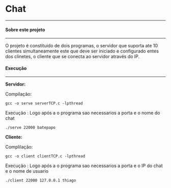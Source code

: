 # Chat
***
#### Sobre este projeto
***
O projeto é constituido de dois programas, o servidor que suporta ate 10 clientes simultaneamente este que deve ser iniciado e configurado entes dos clinetes, o cliente que se conecta ao servidor através do IP.  

#### Execução
***
 **Servidor:**

Compilação: 
```
gcc -o serve serverTCP.c -lpthread 
```

Execução : Logo após a o programa sao necessarios a porta e o nome do chat

 ```
 ./serve 22000 batepapo
  ``` 
**Cliente:**

Complilação: 
```
gcc -o client clientTCP.c -lpthread
```

Execução : Logo após a o programa sao necessarios a porta e o IP do chat e o nome de usuario


```
./client 22000 127.0.0.1 thiago 
```

